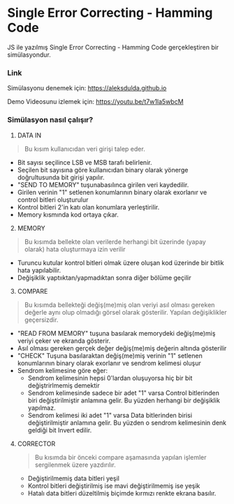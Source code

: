 # Single Error Correcting - Hamming Code

JS ile yazılmış Single Error Correcting - Hamming Code gerçekleştiren bir simülasyondur.


### Link
Simülasyonu denemek için: https://aleksdulda.github.io

Demo Videosunu izlemek için: https://youtu.be/t7w1la5wbcM

### Simülasyon nasıl çalışır?

1) DATA IN

  >Bu kısım kullanıcıdan veri girişi talep eder. 

  - Bit sayısı seçilince LSB ve MSB tarafı belirlenir.
  - Seçilen bit sayısına göre kullanıcıdan binary olarak yönerge doğrultusunda bit girişi yapılır. 
  - "SEND TO MEMORY" tuşunabasılınca girilen veri kaydedilir.
  - Girilen verinin "1" setlenen konumlarının binary olarak exorlanır ve control bitleri oluşturulur
  - Kontrol bitleri 2'in katı olan konumlara yerleştirilir.
  - Memory kısmında kod ortaya çıkar.

2) MEMORY

  >Bu kısımda bellekte olan verilerde herhangi bit üzerinde (yapay olarak) hata oluşturmaya izin verilir
  
   - Turuncu kutular kontrol bitleri olmak üzere oluşan kod üzerinde bir bitlik hata yapılabilir.
   - Değişiklik yaptııktan/yapmadıktan sonra diğer bölüme geçilir

3) COMPARE
   
>Bu kısımda bellekteği değiş(me)miş olan veriyi asıl olması gereken değerle aynı olup olmadığı görsel olarak gösterilir. Yapılan değişiklikler geçersizdir.

   - "READ FROM MEMORY" tuşuna basılarak memorydeki değiş(me)miş veriyi çeker ve ekranda gösterir.
   -  Asıl olması gereken gerçek değer değiş(me)miş değerin altında gösterilir
   -  "CHECK" Tuşuna basılaraktan değiş(me)miş verinin "1" setlenen konumlarının binary olarak exorlanır ve sendrom kelimesi oluşur
   -  Sendrom kelimesine göre eğer:
      * Sendrom kelimesinin hepsi 0'lardan oluşuyorsa hiç bir bit değiştrirlmemiş demektir
      * Sendrom kelimesinde sadece bir adet "1" varsa Control bitlerinden biri değiştirilmiştir anlamına gelir. Bu yüzden herhangi bir değişiklik yapılmaz.
      * Sendrom kelimesi iki adet "1" varsa Data bitlerinden birisi değiştirilmiştir anlamına gelir. Bu yüzden o sendrom kelimesinin denk geldiği bit Invert edilir.


4) CORRECTOR
 
   >Bu kısımda bir önceki compare aşamasında yapılan işlemler sergilenmek üzere yazdırılır.

   - Değiştirilmemiş data bitleri yeşil
   - Kontrol bitleri değiştirilmiş ise mavi değiştirilmemiş ise yeşik
   - Hatalı data bitleri düzeltilmiş biçimde kırmızı renkte  ekrana basılır.



